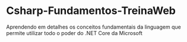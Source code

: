 # Csharp-Fundamentos-TreinaWeb
Aprendendo em detalhes os conceitos fundamentais da linguagem que permite utilizar todo o poder do .NET Core da Microsoft
